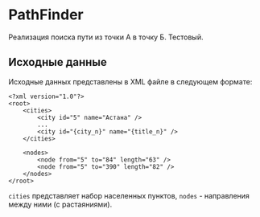 PathFinder
==========

Реализация поиска пути из точки А в точку Б. Тестовый.

## Исходные данные

Исходные данных представлены в XML файле в следующем формате:
	
	<?xml version="1.0"?>
	<root>
		<cities>
			<city id="5" name="Астана" />
			...
			<city id="{city_n}" name="{title_n}" />
		</cities>
		
		<nodes>
			<node from="5" to="84" length="63" />
			<node from="5" to="390" length="82" />
		</nodes>
	</root>
	
`cities` представляет набор населенных пунктов, `nodes` - направления между ними (с растаяниями).